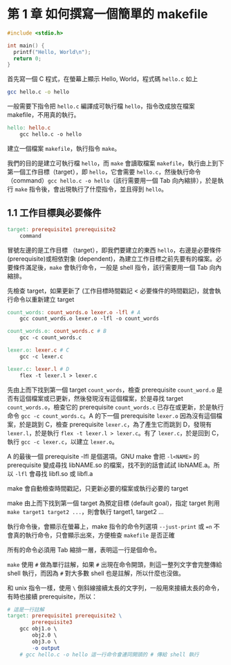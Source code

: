 # 第 1 章 如何撰寫一個簡單的 makefile

``` c
#include <stdio.h>

int main() {
  printf("Hello, World\n");
  return 0;
}
```

首先寫一個 C 程式，在螢幕上顯示 Hello, World，程式碼 `hello.c` 如上

``` bash
gcc hello.c -o hello
```

一般需要下指令把 `hello.c` 編譯成可執行檔 `hello`，指令改成放在檔案 makefile，不用真的執行。

``` makefile
hello: hello.c
	gcc hello.c -o hello
```

建立一個檔案 `makefile`，執行指令 `make`。

我們的目的是建立可執行檔 `hello`，而 `make` 會讀取檔案 `makefile`，執行由上到下第一個工作目標（target），即 `hello`，它會需要 `hello.c`，然後執行命令（command）`gcc hello.c -o hello`（該行需要用一個 Tab 向內縮排），於是執行 `make` 指令後，會出現執行了什麼指令，並且得到 `hello`。

## 1.1 工作目標與必要條件

``` makefile
target: prerequisite1 prerequisite2
	command
```

冒號左邊的是工作目標 （target），即我們要建立的東西 `hello`，右邊是必要條件 (prerequisite)或相依對象 (dependent)，為建立工作目標之前先要有的檔案。必要條件滿足後，`make` 會執行命令，一般是 shell 指令，該行需要用一個 Tab 向內縮排。

先檢查 target，如果更新了 (工作目標時間戳記 < 必要條件的時間戳記)，就會執行命令以重新建立 target 

``` makefile
count_words: count_words.o lexer.o -lfl # A
	gcc count_words.o lexer.o -lfl -o count_words

count_words.o: count_words.c # B
	gcc -c count_words.c

lexer.o: lexer.c # C
	gcc -c lexer.c

lexer.c: lexer.l # D
	flex -t lexer.l > lexer.c
```

先由上而下找到第一個 target `count_words`，檢查 prerequisite `count_word.o` 是否有這個檔案或已更新，然後發現沒有這個檔案，於是尋找 target `count_words.o`，檢查它的 prerequisite `count_words.c` 已存在或更新，於是執行命令 `gcc -c count_words.c`。A 的下一個 prerequisite `lexer.o` 因為沒有這個檔案，於是跳到 C，檢查 prerequisite `lexer.c`，為了產生它而跳到 D，發現有 `lexer.l`，於是執行  `flex -t lexer.l > lexer.c`。有了 `lexer.c`，於是回到 C，執行 `gcc -c lexer.c`，以建立 `lexer.o`。

A 的最後一個 prerequisite -lfl 是個選項。GNU make 會把 `-l<NAME>` 的 prerequisite 變成尋找 libNAME.so 的檔案，找不到的話會試試 libNAME.a。所以 `-lfl` 會尋找 libfl.so 或 libfl.a

make 會自動檢查時間戳記，只更新必要的檔案或執行必要的 target

make 由上而下找到第一個 target 為預定目標 (default goal)，指定 target 則用 `make target1 target2 ...`，則會執行 target1, target2 ...

執行命令後，會顯示在螢幕上，make 指令的命令列選項 `--just-print` 或 `=n` 不會真的執行命令，只會顯示出來，方便檢查 `makefile` 是否正確

所有的命令必須用 Tab 縮排一層，表明這一行是個命令。

`make` 使用 `#` 做為單行註解，如果 `#` 出現在命令開頭，則這一整列文字會完整傳給 shell 執行，而因為 `#` 對大多數 shell 也是註解，所以什麼也沒做。

和 unix 指令一樣，使用 `\` 倒斜線接續太長的文字列，一般用來接續太長的命令，有時也接續 prerequisite，所以：

``` makefile
# 這是一行註解
target: prerequisite1 prerequisite2 \
        prerequisite3
    gcc obj1.o \
        obj2.0 \
        obj3.o \
        -o output
    # gcc hello.c -o hello 這一行命令會連同開頭的 # 傳給 shell 執行
```